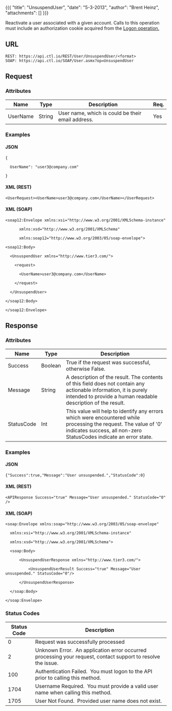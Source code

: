{{{
  "title": "UnsuspendUser",
  "date": "5-3-2013",
  "author": "Brent Heinz",
  "attachments": []
}}}

Reactivate a user associated with a given account. Calls to this operation must include an authorization cookie acquired from the <a href="/api-docs#authentication-logon">Logon operation.</a>

## URL

    REST: https://api.ctl.io/REST/User/UnsuspendUser/<format>
    SOAP: https://api.ctl.io/SOAP/User.asmx?op=UnsuspendUser

## Request

### Attributes

<table>
  <thead>
    <tr>
      <th>Name</th>
      <th>Type</th>
      <th>Description</th>
      <th>Req.</th>
    </tr>
  </thead>
  <tbody>
    <tr>
      <td>UserName</td>
      <td>String</td>
      <td>User name, which is could be their email address.</td>
      <td>Yes</td>
    </tr>
  </tbody>
</table>

### Examples

#### JSON

    { 

      UserName": "user3@company.com"

    }

#### XML (REST)

    <UserRequest><UserName>user3@company.com</UserName></UserRequest>

#### XML (SOAP)

    <soap12:Envelope xmlns:xsi="http://www.w3.org/2001/XMLSchema-instance" 

          xmlns:xsd="http://www.w3.org/2001/XMLSchema" 

          xmlns:soap12="http://www.w3.org/2003/05/soap-envelope">

    <soap12:Body>

      <UnsuspendUser xmlns="http://www.tier3.com/">

        <request>

          <UserName>user3@company.com</UserName>

        </request>

      </UnsuspendUser>

    </soap12:Body>

    </soap12:Envelope> 

## Response

### Attributes

<table>
   <thead>
    <tr>
      <th>Name</th>
      <th>Type</th>
      <th>Description</th>
    </tr>
  </thead>
  <tbody>
    <tr>
      <td>Success</td>
      <td>Boolean</td>
      <td>True if the request was successful, otherwise False.</td>
    </tr>
    <tr>
      <td>Message</td>
      <td>String</td>
      <td>A description of the result. The contents of this field does not contain any actionable information, it is purely intended to provide a human readable description of the result.</td>
    </tr>
    <tr>
      <td>StatusCode</td>
      <td>Int</td>
      <td>This value will help to identify any errors which were encountered while processing the request. The value of '0' indicates success, all non-zero StatusCodes indicate an error state.</td>
    </tr>
  </tbody>
</table>

### Examples

#### JSON

    {"Success":true,"Message":"User unsuspended.","StatusCode":0}

#### XML (REST)

    <APIResponse Success="true" Message="User unsuspended." StatusCode="0" />

#### XML (SOAP)

    <soap:Envelope xmlns:soap="http://www.w3.org/2003/05/soap-envelope" 

      xmlns:xsi="http://www.w3.org/2001/XMLSchema-instance" 

      xmlns:xsd="http://www.w3.org/2001/XMLSchema">

      <soap:Body>

          <UnsuspendUserResponse xmlns="http://www.tier3.com/">

              <UnsuspendUserResult Success="true" Message="User unsuspended." StatusCode="0"/>

          </UnsuspendUserResponse>

      </soap:Body>

    </soap:Envelope>

### Status Codes

<table>
  <thead>
    <tr>
      <th>Status Code</th>
      <th>Description</th>
    </tr>
  </thead>
  <tbody>
    <tr>
      <td>0</td>
      <td>Request was successfully processed</td>
    </tr>
    <tr>
      <td>2</td>
      <td>Unknown Error. &nbsp;An application error occurred processing your request, contact support to resolve the issue.</td>
    </tr>
    <tr>
      <td>100</td>
      <td>Authentication Failed. &nbsp;You must logon to the API prior to calling this method.</td>
    </tr>
    <tr>
      <td>1704</td>
      <td>Username Required. &nbsp;You must provide a valid user name when calling this method.</td>
    </tr>
    <tr>
      <td>1705</td>
      <td>User Not Found. &nbsp;Provided user name does not exist.</td>
    </tr>
  </tbody>
</table>
